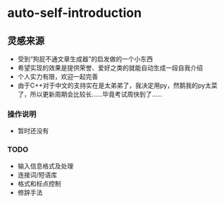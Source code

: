# auto-self-introduction

## 灵感来源
+ 受到“狗屁不通文章生成器”的启发做的一个小东西
+ 希望实现的效果是提供荣誉、爱好之类的就能自动生成一段自我介绍
+ 个人实力有限，欢迎一起完善
+ 由于C++对于中文的支持实在是太弟弟了，我决定用py，然鹅我的py太菜了，所以更新周期会比较长……毕竟考试周快到了……

### 操作说明
+ 暂时还没有

### TODO
+ 输入信息格式及处理
+ 连接词/短语库
+ 格式和标点控制
+ 修辞手法
